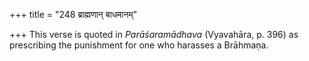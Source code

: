 +++
title = "248 ब्राह्मणान् बाधमानम्"

+++
This verse is quoted in *Parāśaramādhava* (Vyavahāra, p. 396) as
prescribing the punishment for one who harasses a Brāhmaṇa.


